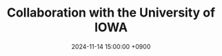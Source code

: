 ---
layout: news_detail
title: "Collaboration with the University of IOWA"
date: 2024-11-14 15:00:00 +0900
image: IOWAjointmeeting.jpeg
detail: "CLL held a joint meeting with the IOWA team. We analyzed the collected data and discussed ongoing collaboration."
long_detail: "CLL held a joint meeting with the IOWA team. We analyzed the collected data and discussed ongoing collaboration."
---